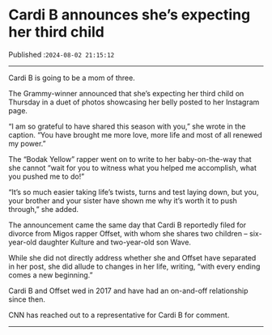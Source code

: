 # Cardi B announces she’s expecting her third child

Published :`2024-08-02 21:15:12`

---

Cardi B is going to be a mom of three.

The Grammy-winner announced that she’s expecting her third child on Thursday in a duet of photos showcasing her belly posted to her Instagram page.

“I am so grateful to have shared this season with you,” she wrote in the caption. “You have brought me more love, more life and most of all renewed my power.”

The “Bodak Yellow” rapper went on to write to her baby-on-the-way that she cannot “wait for you to witness what you helped me accomplish, what you pushed me to do!”

“It’s so much easier taking life’s twists, turns and test laying down, but you, your brother and your sister have shown me why it’s worth it to push through,” she added.

The announcement came the same day that Cardi B reportedly filed for divorce from Migos rapper Offset, with whom she shares two children – six-year-old daughter Kulture and two-year-old son Wave.

While she did not directly address whether she and Offset have separated in her post, she did allude to changes in her life, writing, “with every ending comes a new beginning.”

Cardi B and Offset wed in 2017 and have had an on-and-off relationship since then.

CNN has reached out to a representative for Cardi B for comment.

---

